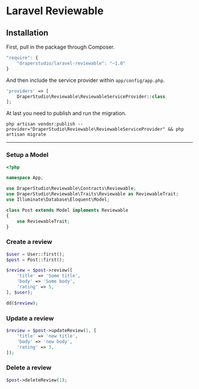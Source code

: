 # Laravel Reviewable

## Installation

First, pull in the package through Composer.

```js
"require": {
    "draperstudio/laravel-reviewable": "~1.0"
}
```

And then include the service provider within `app/config/app.php`.

```php
'providers' => [
    DraperStudio\Reviewable\ReviewableServiceProvider::class
];
```

At last you need to publish and run the migration.
```
php artisan vendor:publish --provider="DraperStudio\Reviewable\ReviewableServiceProvider" && php artisan migrate
```

-----

### Setup a Model
```php
<?php

namespace App;

use DraperStudio\Reviewable\Contracts\Reviewable;
use DraperStudio\Reviewable\Traits\Reviewable as ReviewableTrait;
use Illuminate\Database\Eloquent\Model;

class Post extends Model implements Reviewable
{
    use ReviewableTrait;
}
```

### Create a review
```php
$user = User::first();
$post = Post::first();

$review = $post->review([
    'title' => 'Some title',
    'body' => 'Some body',
    'rating' => 5,
], $user);

dd($review);
```

### Update a review
```php
$review = $post->updateReview(1, [
    'title' => 'new title',
    'body' => 'new body',
    'rating' => 3,
]);
```

### Delete a review
```php
$post->deleteReview(1);
```
